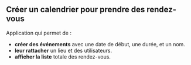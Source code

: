 ## Créer un calendrier pour prendre des rendez-vous

Application qui permet de :
- **créer des événements** avec une date de début, une durée, et un nom. 
- **leur rattacher** un lieu et des utilisateurs.
- **afficher la liste** totale des rendez-vous. 